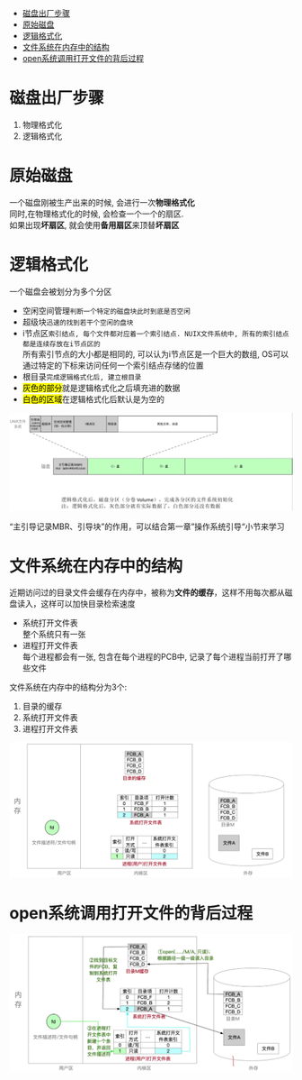 - [磁盘出厂步骤](#磁盘出厂步骤)
- [原始磁盘](#原始磁盘)
- [逻辑格式化](#逻辑格式化)
- [文件系统在内存中的结构](#文件系统在内存中的结构)
- [open系统调用打开文件的背后过程](#open系统调用打开文件的背后过程)

# 磁盘出厂步骤
1. 物理格式化
2. 逻辑格式化

# 原始磁盘
一个磁盘刚被生产出来的时候, 会进行一次**物理格式化**\
同时,在物理格式化的时候, 会检查一个一个的扇区.\
如果出现**坏扇区**, 就会使用**备用扇区**来顶替**坏扇区**

# 逻辑格式化
一个磁盘会被划分为多个分区
- 空闲空间管理`判断一个特定的磁盘块此时到底是否空闲`
- 超级块`迅速的找到若干个空闲的盘块`
- i节点区`索引结点, 每个文件都对应着一个索引结点. NUIX文件系统中, 所有的索引结点都是连续存放在i节点区的`\
  所有索引节点的大小都是相同的, 可以认为i节点区是一个巨大的数组, OS可以通过特定的下标来访问任何一个索引结点存储的位置
- 根目录`完成逻辑格式化后, 建立根目录`
- <mark>灰色的部分</mark>就是逻辑格式化之后填充进的数据
- <mark>白色的区域</mark>在逻辑格式化后默认是为空的
<img src="../img/逻辑格式化的物理结构.png">

“主引导记录MBR、引导块”的作用，可以结合第一章”操作系统引导“小节来学习

# 文件系统在内存中的结构
近期访问过的目录文件会缓存在内存中，被称为**文件的缓存**，这样不用每次都从磁盘读入，这样可以加快目录检索速度
- 系统打开文件表\
  整个系统只有一张
- 进程打开文件表\
  每个进程都会有一张, 包含在每个进程的PCB中, 记录了每个进程当前打开了哪些文件

文件系统在内存中的结构分为3个:
1. 目录的缓存
2. 系统打开文件表
3. 进程打开文件表

<img src="../img/文件系统在内存中的结构.png">

# open系统调用打开文件的背后过程
<img src="../img/open系统调用打开文件的背后过程.png">